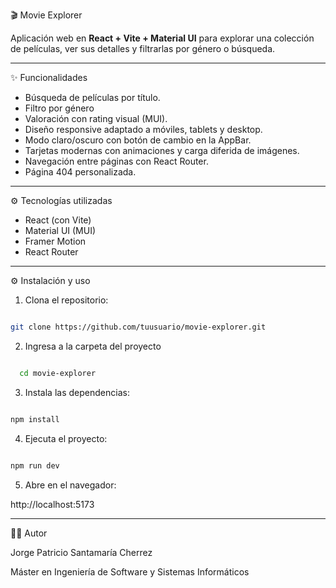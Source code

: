 🎬 Movie Explorer

Aplicación web en **React + Vite + Material UI** para explorar una colección de películas, ver sus detalles y filtrarlas por género o búsqueda.

---

✨ Funcionalidades

- Búsqueda de películas por título.  
- Filtro por género  
- Valoración con rating visual (MUI).  
- Diseño responsive adaptado a móviles, tablets y desktop.  
- Modo claro/oscuro con botón de cambio en la AppBar.  
- Tarjetas modernas con animaciones y carga diferida de imágenes.  
- Navegación entre páginas con React Router.  
- Página 404 personalizada.  

---

⚙️ Tecnologías utilizadas 

- React (con Vite)
- Material UI (MUI)
- Framer Motion
- React Router

---

⚙️ Instalación y uso

1. Clona el repositorio:

```bash 

git clone https://github.com/tuusuario/movie-explorer.git

   ```

2. Ingresa a la carpeta del proyecto

 ```bash

   cd movie-explorer

```

3. Instala las dependencias:

```bash

npm install

```

4. Ejecuta el proyecto:

```bash

npm run dev

```

5. Abre en el navegador:

http://localhost:5173


--- 

👨‍💻 Autor

Jorge Patricio Santamaría Cherrez

Máster en Ingeniería de Software y Sistemas Informáticos


